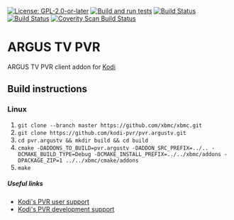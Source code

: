 [![License: GPL-2.0-or-later](https://img.shields.io/badge/License-GPL%20v2+-blue.svg)](LICENSE.md)
[![Build and run tests](https://github.com/kodi-pvr/pvr.argustv/actions/workflows/build.yml/badge.svg?branch=Nexus)](https://github.com/kodi-pvr/pvr.argustv/actions/workflows/build.yml)
[![Build Status](https://dev.azure.com/teamkodi/kodi-pvr/_apis/build/status/kodi-pvr.pvr.argustv?branchName=Nexus)](https://dev.azure.com/teamkodi/kodi-pvr/_build/latest?definitionId=58&branchName=Nexus)
[![Build Status](https://jenkins.kodi.tv/view/Addons/job/kodi-pvr/job/pvr.argustv/job/Nexus/badge/icon)](https://jenkins.kodi.tv/blue/organizations/jenkins/kodi-pvr%2Fpvr.argustv/branches/)
[![Coverity Scan Build Status](https://scan.coverity.com/projects/5120/badge.svg)](https://scan.coverity.com/projects/5120)

# ARGUS TV PVR
ARGUS TV PVR client addon for [Kodi](https://kodi.tv)

## Build instructions

### Linux

1. `git clone --branch master https://github.com/xbmc/xbmc.git`
2. `git clone https://github.com/kodi-pvr/pvr.argustv.git`
3. `cd pvr.argustv && mkdir build && cd build`
4. `cmake -DADDONS_TO_BUILD=pvr.argustv -DADDON_SRC_PREFIX=../.. -DCMAKE_BUILD_TYPE=Debug -DCMAKE_INSTALL_PREFIX=../../xbmc/addons -DPACKAGE_ZIP=1 ../../xbmc/cmake/addons`
5. `make`

##### Useful links

* [Kodi's PVR user support](https://forum.kodi.tv/forumdisplay.php?fid=167)
* [Kodi's PVR development support](https://forum.kodi.tv/forumdisplay.php?fid=136)
